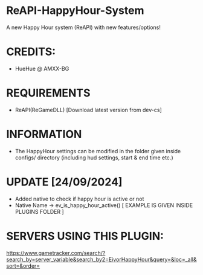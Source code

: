 # ReAPI-HappyHour-System
A new Happy Hour system (ReAPI) with new features/options!

# CREDITS:
- HueHue @ AMXX-BG

# REQUIREMENTS

-  ReAPI(ReGameDLL) [Download latest version from dev-cs]

# INFORMATION

- The HappyHour settings can be modified in the folder given inside configs/ directory (including hud settings, start & end time etc.)

# UPDATE [24/09/2024]
- Added native to check if happy hour is active or not
- Native Name -> ev_is_happy_hour_active() [ EXAMPLE IS GIVEN INSIDE PLUGINS FOLDER ]

# SERVERS USING THIS PLUGIN:
https://www.gametracker.com/search/?search_by=server_variable&search_by2=EivorHappyHour&query=&loc=_all&sort=&order=
